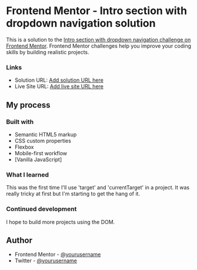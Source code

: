# Frontend Mentor - Intro section with dropdown navigation solution

This is a solution to the [Intro section with dropdown navigation challenge on Frontend Mentor](https://www.frontendmentor.io/challenges/intro-section-with-dropdown-navigation-ryaPetHE5). Frontend Mentor challenges help you improve your coding skills by building realistic projects.

### Links

- Solution URL: [Add solution URL here](https://github.com/Jerryl-597/dropdownmenupage)
- Live Site URL: [Add live site URL here](https://dropdownmenupage.netlify.app/)

## My process

### Built with

- Semantic HTML5 markup
- CSS custom properties
- Flexbox
- Mobile-first workflow
- [Vanilla JavaScript]

### What I learned

This was the first time I'll use 'target' and 'currentTarget' in a project. It was really tricky at first but I'm starting to get the hang of it.

### Continued development

I hope to build more projects using the DOM.

## Author

- Frontend Mentor - [@yourusername](https://www.frontendmentor.io/profile/yourusername)
- Twitter - [@yourusername](https://www.twitter.com/yourusername)
